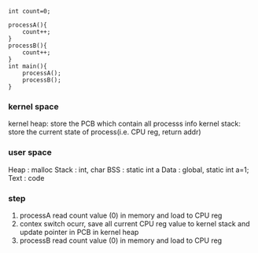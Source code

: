 ```
int count=0;

processA(){
    count++;
}
processB(){
    count++;
}
int main(){
    processA();
    processB();
}
```

### kernel space
kernel heap: store the PCB which contain all processs info
kernel stack: store the current state of process(i.e. CPU reg, return addr)

### user space

Heap  : malloc 
Stack : int, char
BSS   : static int a
Data  : global, static int a=1;
Text  : code

### step

1. processA read count value (0) in memory and load to CPU reg
2. contex switch ocurr, save all current CPU reg value to kernel stack and update pointer in PCB in kernel heap
3. processB read count value (0) in memory and load to CPU reg
